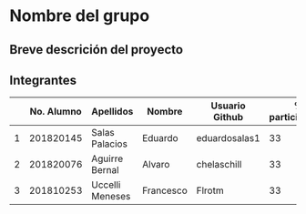 # Nombre del grupo

## Breve descrición del proyecto

## Integrantes

|   | No. Alumno | Apellidos | Nombre | Usuario Github | % participación |
| --- | --- | --- | --- | --- | --- |
|  1 | 201820145| Salas Palacios | Eduardo | eduardosalas1  | 33 |
|  2 | 201820076| Aguirre Bernal | Alvaro| chelaschill | 33 |
|  3 | 201810253| Uccelli Meneses | Francesco | Flrotm | 33 |
